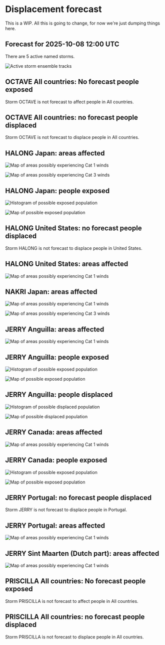 # Displacement forecast

This is a WIP. All this is going to change, for now we're just dumping things here.

## Forecast for 2025-10-08 12:00 UTC

There are 5 active named storms.

![Active storm ensemble tracks](ECMWF_TC_tracks_20251008120000.png)


## OCTAVE All countries: No forecast people exposed

Storm OCTAVE is not forecast to affect people in All countries.


## OCTAVE All countries: no forecast people displaced

Storm OCTAVE is not forecast to displace people in All countries.


## HALONG Japan: areas affected

![Map of areas possibly experiencing Cat 1 winds](impact-map_TC_ECMWF_ens_HALONG_2025-10-08_12UTC_JPN_cat1.png)


![Map of areas possibly experiencing Cat 3 winds](impact-map_TC_ECMWF_ens_HALONG_2025-10-08_12UTC_JPN_cat3.png)


## HALONG Japan: people exposed

![Histogram of possible exposed population](impact-histogram_TC_ECMWF_ens_HALONG_2025-10-08_12UTC_JPN_exposed.png)

![Map of possible exposed population](impact-map_TC_ECMWF_ens_HALONG_2025-10-08_12UTC_JPN_exposed.png)


## HALONG United States: no forecast people displaced

Storm HALONG is not forecast to displace people in United States.


## HALONG United States: areas affected

![Map of areas possibly experiencing Cat 1 winds](impact-map_TC_ECMWF_ens_HALONG_2025-10-08_12UTC_USA_cat1.png)


## NAKRI Japan: areas affected

![Map of areas possibly experiencing Cat 1 winds](impact-map_TC_ECMWF_ens_NAKRI_2025-10-08_12UTC_JPN_cat1.png)


![Map of areas possibly experiencing Cat 3 winds](impact-map_TC_ECMWF_ens_NAKRI_2025-10-08_12UTC_JPN_cat3.png)


## JERRY Anguilla: areas affected

![Map of areas possibly experiencing Cat 1 winds](impact-map_TC_ECMWF_ens_JERRY_2025-10-08_12UTC_AIA_cat1.png)


## JERRY Anguilla: people exposed

![Histogram of possible exposed population](impact-histogram_TC_ECMWF_ens_JERRY_2025-10-08_12UTC_AIA_exposed.png)

![Map of possible exposed population](impact-map_TC_ECMWF_ens_JERRY_2025-10-08_12UTC_AIA_exposed.png)


## JERRY Anguilla: people displaced

![Histogram of possible displaced population](impact-histogram_TC_ECMWF_ens_JERRY_2025-10-08_12UTC_AIA_displaced.png)


![Map of possible displaced population](impact-map_TC_ECMWF_ens_JERRY_2025-10-08_12UTC_AIA_displaced.png)


## JERRY Canada: areas affected

![Map of areas possibly experiencing Cat 1 winds](impact-map_TC_ECMWF_ens_JERRY_2025-10-08_12UTC_CAN_cat1.png)


## JERRY Canada: people exposed

![Histogram of possible exposed population](impact-histogram_TC_ECMWF_ens_JERRY_2025-10-08_12UTC_CAN_exposed.png)

![Map of possible exposed population](impact-map_TC_ECMWF_ens_JERRY_2025-10-08_12UTC_CAN_exposed.png)


## JERRY Portugal: no forecast people displaced

Storm JERRY is not forecast to displace people in Portugal.


## JERRY Portugal: areas affected

![Map of areas possibly experiencing Cat 1 winds](impact-map_TC_ECMWF_ens_JERRY_2025-10-08_12UTC_PRT_cat1.png)


## JERRY Sint Maarten (Dutch part): areas affected

![Map of areas possibly experiencing Cat 1 winds](impact-map_TC_ECMWF_ens_JERRY_2025-10-08_12UTC_SXM_cat1.png)


## PRISCILLA All countries: No forecast people exposed

Storm PRISCILLA is not forecast to affect people in All countries.


## PRISCILLA All countries: no forecast people displaced

Storm PRISCILLA is not forecast to displace people in All countries.



